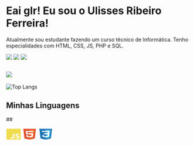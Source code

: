      
<h1 text-aling="center"> Eai glr! Eu sou o Ulisses Ribeiro Ferreira! </h1>

Atualmente sou estudante fazendo um curso técnico de Informática.
Tenho especialidades com HTML, CSS, JS, PHP e SQL.

<div> 
  <a href="https://instagram.com/ulisses.rfk_" target="_blank"><img src="https://img.shields.io/badge/-Instagram-%23E4405F?style=for-the-badge&logo=instagram&logoColor=white" target="_blank"></a>
  <a href = "ulisses.ribeiro0831@gmail.com"><img src="https://img.shields.io/badge/-Gmail-%23333?style=for-the-badge&logo=gmail&logoColor=white" target="_blank"></a>
  <a href="https://http://www.linkedin.com/in/" target="_blank"><img src="https://img.shields.io/badge/-LinkedIn-%230077B5?style=for-the-badge&logo=linkedin&logoColor=white" target="_blank"></a>   
</div>

##
<div aling="center">
     <div style="display: inline_block">
<picture>
  <source
    srcset="https://github-readme-stats.vercel.app/api?username=UlissesRFk&show_icons=true&theme=holi"
    media="(prefers-color-scheme: dark)"
  />
  <source
    srcset="https://github-readme-stats.vercel.app/api?username=UlissesRFk&show_icons=true"
    media="(prefers-color-scheme: light), (prefers-color-scheme: no-preference)"
  />
  <img src="https://github-readme-stats.vercel.app/api?username=UlissesRFk&show_icons=true" />
</picture>

![Top Langs](https://github-readme-stats.vercel.app/api/top-langs/?username=UlissesRFk&layout=compact)
    </div>
</div>

  <h2> Minhas Linguagens </h2> ##
  
<div style="display: inline_block"><br>
  <img align="center" alt="Ulisses-Js" height="30" width="40" src="https://raw.githubusercontent.com/devicons/devicon/master/icons/javascript/javascript-plain.svg">
  <img align="center" alt="UlissesRafa-HTML" height="30" width="40" src="https://raw.githubusercontent.com/devicons/devicon/master/icons/html5/html5-original.svg">
  <img align="center" alt="Ulisses-CSS" height="30" width="40" src="https://raw.githubusercontent.com/devicons/devicon/master/icons/css3/css3-original.svg"> 
</div>



